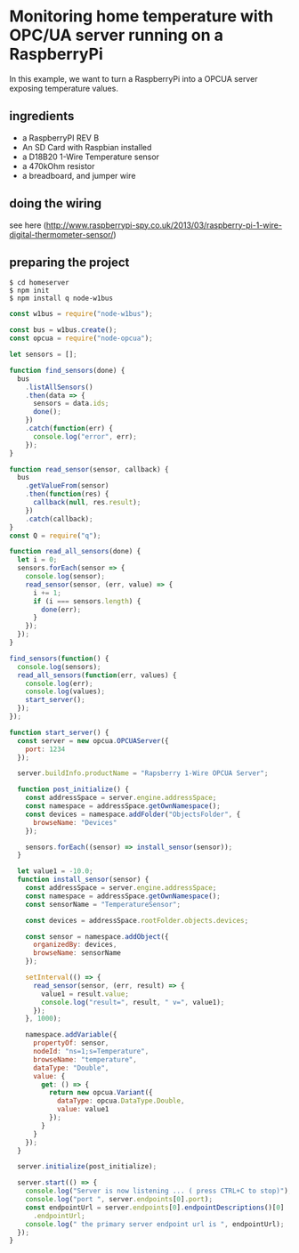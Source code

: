 ﻿# Monitoring home temperature with OPC/UA server running on a RaspberryPi

In this example, we want to turn a RaspberryPi into a OPCUA server exposing temperature values.

## ingredients

   - a RaspberryPI REV B
   - An SD Card with Raspbian installed
   - a D18B20 1-Wire Temperature sensor
   - a 470kOhm resistor
   - a breadboard, and jumper wire

## doing the wiring

see here (http://www.raspberrypi-spy.co.uk/2013/03/raspberry-pi-1-wire-digital-thermometer-sensor/)


## preparing the project

```
$ cd homeserver
$ npm init
$ npm install q node-w1bus
```




```javascript
const w1bus = require("node-w1bus");

const bus = w1bus.create();
const opcua = require("node-opcua");

let sensors = [];

function find_sensors(done) {
  bus
    .listAllSensors()
    .then(data => {
      sensors = data.ids;
      done();
    })
    .catch(function(err) {
      console.log("error", err);
    });
}

function read_sensor(sensor, callback) {
  bus
    .getValueFrom(sensor)
    .then(function(res) {
      callback(null, res.result);
    })
    .catch(callback);
}
const Q = require("q");

function read_all_sensors(done) {
  let i = 0;
  sensors.forEach(sensor => {
    console.log(sensor);
    read_sensor(sensor, (err, value) => {
      i += 1;
      if (i === sensors.length) {
        done(err);
      }
    });
  });
}

find_sensors(function() {
  console.log(sensors);
  read_all_sensors(function(err, values) {
    console.log(err);
    console.log(values);
    start_server();
  });
});

function start_server() {
  const server = new opcua.OPCUAServer({
    port: 1234
  });

  server.buildInfo.productName = "Rapsberry 1-Wire OPCUA Server";

  function post_initialize() {
    const addressSpace = server.engine.addressSpace;
    const namespace = addressSpace.getOwnNamespace();
    const devices = namespace.addFolder("ObjectsFolder", {
      browseName: "Devices"
    });

    sensors.forEach((sensor) => install_sensor(sensor));
  }

  let value1 = -10.0;
  function install_sensor(sensor) {
    const addressSpace = server.engine.addressSpace;
    const namespace = addressSpace.getOwnNamespace();
    const sensorName = "TemperatureSensor";

    const devices = addressSpace.rootFolder.objects.devices;

    const sensor = namespace.addObject({
      organizedBy: devices,
      browseName: sensorName
    });

    setInterval(() => {
      read_sensor(sensor, (err, result) => {
        value1 = result.value;
        console.log("result=", result, " v=", value1);
      });
    }, 1000);

    namespace.addVariable({
      propertyOf: sensor,
      nodeId: "ns=1;s=Temperature",
      browseName: "temperature",
      dataType: "Double",
      value: {
        get: () => {
          return new opcua.Variant({
            dataType: opcua.DataType.Double,
            value: value1
          });
        }
      }
    });
  }

  server.initialize(post_initialize);

  server.start(() => {
    console.log("Server is now listening ... ( press CTRL+C to stop)");
    console.log("port ", server.endpoints[0].port);
    const endpointUrl = server.endpoints[0].endpointDescriptions()[0]
      .endpointUrl;
    console.log(" the primary server endpoint url is ", endpointUrl);
  });
}
```

